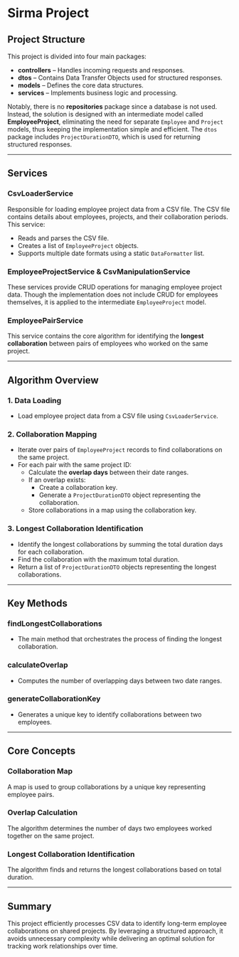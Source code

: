 # Sirma Project

## Project Structure
This project is divided into four main packages:
- **controllers** – Handles incoming requests and responses.
- **dtos** – Contains Data Transfer Objects used for structured responses.
- **models** – Defines the core data structures.
- **services** – Implements business logic and processing.

Notably, there is no **repositories** package since a database is not used. Instead, the solution is designed with an intermediate model called **EmployeeProject**, eliminating the need for separate `Employee` and `Project` models, thus keeping the implementation simple and efficient. The `dtos` package includes `ProjectDurationDTO`, which is used for returning structured responses.

---
## Services
### **CsvLoaderService**
Responsible for loading employee project data from a CSV file. The CSV file contains details about employees, projects, and their collaboration periods. This service:
- Reads and parses the CSV file.
- Creates a list of `EmployeeProject` objects.
- Supports multiple date formats using a static `DataFormatter` list.

### **EmployeeProjectService & CsvManipulationService**
These services provide CRUD operations for managing employee project data. Though the implementation does not include CRUD for employees themselves, it is applied to the intermediate `EmployeeProject` model.

### **EmployeePairService**
This service contains the core algorithm for identifying the **longest collaboration** between pairs of employees who worked on the same project.

---
## Algorithm Overview
### **1. Data Loading**
- Load employee project data from a CSV file using `CsvLoaderService`.

### **2. Collaboration Mapping**
- Iterate over pairs of `EmployeeProject` records to find collaborations on the same project.
- For each pair with the same project ID:
  - Calculate the **overlap days** between their date ranges.
  - If an overlap exists:
    - Create a collaboration key.
    - Generate a `ProjectDurationDTO` object representing the collaboration.
  - Store collaborations in a map using the collaboration key.

### **3. Longest Collaboration Identification**
- Identify the longest collaborations by summing the total duration days for each collaboration.
- Find the collaboration with the maximum total duration.
- Return a list of `ProjectDurationDTO` objects representing the longest collaborations.

---
## Key Methods
### **findLongestCollaborations**
- The main method that orchestrates the process of finding the longest collaboration.

### **calculateOverlap**
- Computes the number of overlapping days between two date ranges.

### **generateCollaborationKey**
- Generates a unique key to identify collaborations between two employees.

---
## Core Concepts
### **Collaboration Map**
A map is used to group collaborations by a unique key representing employee pairs.

### **Overlap Calculation**
The algorithm determines the number of days two employees worked together on the same project.

### **Longest Collaboration Identification**
The algorithm finds and returns the longest collaborations based on total duration.

---
## Summary
This project efficiently processes CSV data to identify long-term employee collaborations on shared projects. By leveraging a structured approach, it avoids unnecessary complexity while delivering an optimal solution for tracking work relationships over time.

